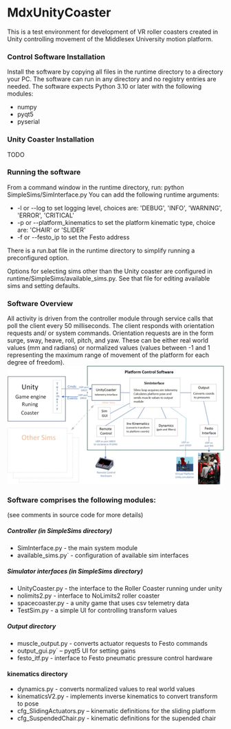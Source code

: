 # MdxUnityCoaster
This is a test environment for development of VR roller coasters created in Unity controlling movement of the Middlesex University motion platform.

### Control Software Installation
Install the software by copying all files in the runtime directory to a directory your PC.  The software can run in any directory and no registry entries are needed. 
The software expects Python 3.10 or later with the following modules:
  - numpy
  - pyqt5
  - pyserial

### Unity Coaster Installation
TODO

### Running the software
From a command window in the runtime directory, run: python SimpleSims/SimInterface.py
You can add the following runtime arguments:
 - -l or  --log to set logging level, choices are: 'DEBUG', 'INFO', 'WARNING', 'ERROR', 'CRITICAL'
 - -p or --platform_kinematics to set the platform kinematic type, choice are: 'CHAIR' or 'SLIDER'
 - -f or --festo_ip to set the Festo address

There is a run.bat file in the runtime directory to simplify running a preconfigured option.

Options for selecting sims other than the Unity coaster are configured in runtime/SimpleSims/available_sims.py. See that file for editing available sims and setting defaults.
 

### Software  Overview
All activity is driven from the controller module through service calls that poll the client every 50 milliseconds. The client responds with orientation requests and/ or system commands. Orientation requests are in the form surge, sway, heave, roll, pitch, and yaw. These can be either real world values (mm and radians) or normalized values (values between -1 and 1 representing the maximum range of movement of the platform for each degree of freedom).  
![](docs/SoftwareOverview.jpg)  

### Software comprises the following modules:
 (see comments in source code for more details)

##### Controller (in SimpleSims directory)
+  SimInterface.py - the main system module
+ available_sims.py` - configuration of available sim interfaces

##### Simulator interfaces (in SimpleSims directory)
+  UnityCoaster.py - the interface to the Roller Coaster running under unity
+  nolimits2.py - interface to NoLimits2 roller coaster 
+  spacecoaster.py - a unity game that uses csv telemetry data
+  TestSim.py - a simple UI for controlling transform values 

##### Output directory
+  muscle_output.py  - converts actuator requests to Festo commands
+  output_gui.py` –   pyqt5 UI for setting gains
+  festo_itf.py  - interface to Festo pneumatic pressure control hardware 

#### kinematics directory   
+  dynamics.py - converts normalized values to real world values 
+  kinematicsV2.py - implements inverse kinematics to convert transform to pose
+  cfg_SlidingActuators.py – kinematic definitions for the sliding platform
+  cfg_SuspendedChair.py - kinematic definitions for the supended chair

